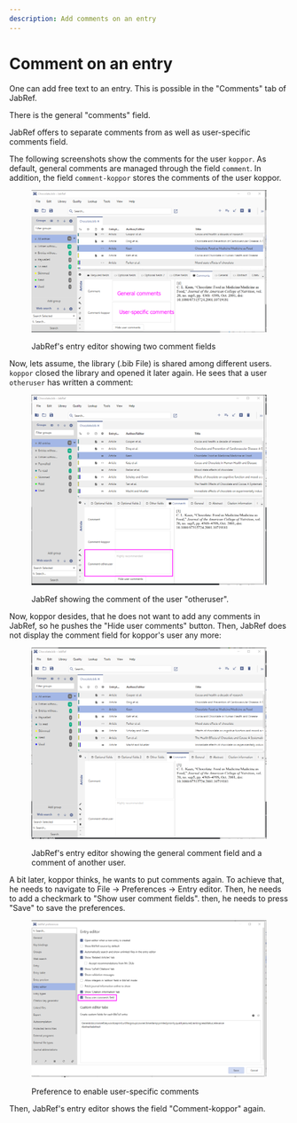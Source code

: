 ```yaml
---
description: Add comments on an entry
---
```


# Comment on an entry

One can add free text to an entry. This is possible in the "Comments" tab of JabRef.&#x20;

There is the general "comments" field.

JabRef offers to separate comments from  as well as user-specific comments field.&#x20;

The following screenshots show the comments for the user `koppor`. As default, general comments are managed through the field `comment`. In addition, the field `comment-koppor` stores the comments of the user koppor.

<figure><img src=".gitbook/assets/image (5).png" alt=""><figcaption><p>JabRef's entry editor showing two comment fields</p></figcaption></figure>

Now, lets assume, the library (.bib File) is shared among different users. `koppor` closed the library and opened it later again. He sees that a user `otheruser` has written a comment:

<figure><img src=".gitbook/assets/image (6).png" alt=""><figcaption><p>JabRef showing the comment of the user "otheruser".</p></figcaption></figure>

Now, koppor desides, that he does not want to add any comments in JabRef, so he pushes the "Hide user comments" button. Then, JabRef does not display the comment field for koppor's user any more:

<figure><img src=".gitbook/assets/image (7).png" alt=""><figcaption><p>JabRef's entry editor showing the general comment field and a comment of another user.</p></figcaption></figure>

A bit later, koppor thinks, he wants to put comments again. To achieve that, he needs to navigate to File -> Preferences -> Entry editor. Then, he needs to add a checkmark to "Show user comment fields". then, he needs to press "Save" to save the preferences.

<figure><img src=".gitbook/assets/image (8).png" alt=""><figcaption><p>Preference to enable user-specific comments</p></figcaption></figure>

Then, JabRef's entry editor shows the field "Comment-koppor" again.

